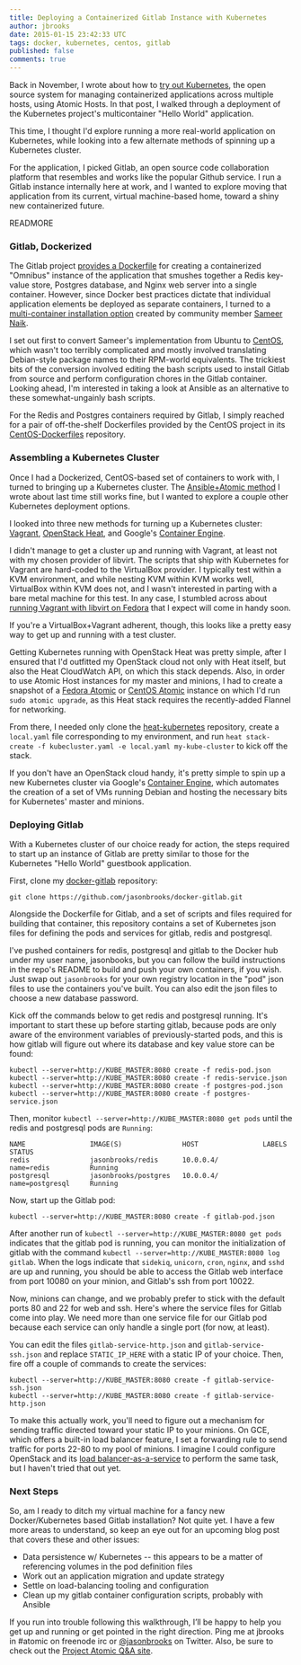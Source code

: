 ```yaml
---
title: Deploying a Containerized Gitlab Instance with Kubernetes
author: jbrooks
date: 2015-01-15 23:42:33 UTC
tags: docker, kubernetes, centos, gitlab
published: false
comments: true
---
```


Back in November, I wrote about how to [try out Kubernetes](http://www.projectatomic.io/blog/2014/11/testing-kubernetes-with-an-atomic-host/), the open source system for managing containerized applications across multiple hosts, using Atomic Hosts. In that post, I walked through a deployment of the Kubernetes project's multicontainer "Hello World" application. 

This time, I thought I'd explore running a more real-world application on Kubernetes, while looking into a few alternate methods of spinning up a Kubernetes cluster.

For the application, I picked Gitlab, an open source code collaboration platform that resembles and works like the popular Github service. I run a Gitlab instance internally here at work, and I wanted to explore moving that application from its current, virtual machine-based home, toward a shiny new containerized future.

READMORE

### Gitlab, Dockerized
The Gitlab project [provides a Dockerfile](https://gitlab.com/gitlab-org/gitlab-ce/tree/master/docker) for creating a containerized "Omnibus" instance of the application that smushes together a Redis key-value store, Postgres database, and Nginx web server into a single container. However, since Docker best practices dictate that individual application elements be deployed as separate containers, I turned to a [multi-container installation option](https://github.com/sameersbn/docker-gitlab) created by community member [Sameer Naik](https://twitter.com/sameersbn).

I set out first to convert Sameer's implementation from Ubuntu to [CentOS](https://github.com/jasonbrooks/docker-gitlab), which wasn't too terribly complicated and mostly involved translating Debian-style package names to their RPM-world equivalents. The trickiest bits of the conversion involved editing the bash scripts used to install Gitlab from source and perform configuration chores in the Gitlab container. Looking ahead, I'm interested in taking a look at Ansible as an alternative to these somewhat-ungainly bash scripts.

For the Redis and Postgres containers required by Gitlab, I simply reached for a pair of off-the-shelf Dockerfiles provided by the CentOS project in its [CentOS-Dockerfiles](https://github.com/CentOS/CentOS-Dockerfiles) repository.

### Assembling a Kubernetes Cluster

Once I had a Dockerized, CentOS-based set of containers to work with, I turned to bringing up a Kubernetes cluster. The [Ansible+Atomic method](http://www.projectatomic.io/blog/2014/11/testing-kubernetes-with-an-atomic-host/) I wrote about last time still works fine, but I wanted to explore a couple other Kubernetes deployment options.

I looked into three new methods for turning up a Kubernetes cluster: [Vagrant](https://github.com/GoogleCloudPlatform/kubernetes/blob/master/docs/getting-started-guides/vagrant.md), [OpenStack Heat](https://github.com/larsks/heat-kubernetes), and Google's [Container Engine](https://cloud.google.com/container-engine/).

I didn't manage to get a cluster up and running with Vagrant, at least not with my chosen provider of libvirt. The scripts that ship with Kubernetes for Vagrant are hard-coded to the VirtualBox provider. I typically test within a KVM environment, and while nesting KVM within KVM works well, VirtualBox within KVM does not, and I wasn't interested in parting with a bare metal machine for this test. In any case, I stumbled across about [running Vagrant with libvirt on Fedora](http://blog.obnox.de/vagrant-with-lxc-and-libvirt-on-fedora/) that I expect will come in handy soon.

If you're a VirtualBox+Vagrant adherent, though, this looks like a pretty easy way to get up and running with a test cluster.

Getting Kubernetes running with OpenStack Heat was pretty simple, after I ensured that I'd outfitted my OpenStack cloud not only with Heat itself, but also the Heat CloudWatch API, on which this stack depends. Also, in order to use Atomic Host instances for my master and minions, I had to create a snapshot of a [Fedora Atomic](https://getfedora.org/en/cloud/download/) or [CentOS Atomic](http://buildlogs.centos.org/monthly/7/) instance on which I'd run `sudo atomic upgrade`, as this Heat stack requires the recently-added Flannel for networking.

From there, I needed only clone the [heat-kubernetes](https://github.com/larsks/heat-kubernetes) repository, create a `local.yaml` file corresponding to my environment, and run `heat stack-create -f kubecluster.yaml -e local.yaml my-kube-cluster` to kick off the stack.

If you don't have an OpenStack cloud handy, it's pretty simple to spin up a new Kubernetes cluster via Google's [Container Engine](https://cloud.google.com/container-engine/), which automates the creation of a set of VMs running Debian and hosting the necessary bits for Kubernetes' master and minions.

### Deploying Gitlab

With a Kubernetes cluster of our choice ready for action, the steps required to start up an instance of Gitlab are pretty similar to those for the Kubernetes "Hello World" guestbook application.

First, clone my [docker-gitlab](https://github.com/jasonbrooks/docker-gitlab) repository:

````
git clone https://github.com/jasonbrooks/docker-gitlab.git
````

Alongside the Dockerfile for Gitlab, and a set of scripts and files required for building that container, this repository contains a set of Kubernetes json files for defining the pods and services for gitlab, redis and postgresql.

I've pushed containers for redis, postgresql and gitlab to the Docker hub under my user name, jasonbooks, but you can follow the build instructions in the repo's README to build and push your own containers, if you wish. Just swap out `jasonbrooks` for your own registry location in the "pod" json files to use the containers you've built. You can also edit the json files to choose a new database password.

Kick off the commands below to get redis and postgresql running. It's important to start these up before starting gitlab, because pods are only aware of the environment variables of previously-started pods, and this is how gitlab will figure out where its database and key value store can be found:

````
kubectl --server=http://KUBE_MASTER:8080 create -f redis-pod.json 
kubectl --server=http://KUBE_MASTER:8080 create -f redis-service.json 
kubectl --server=http://KUBE_MASTER:8080 create -f postgres-pod.json 
kubectl --server=http://KUBE_MASTER:8080 create -f postgres-service.json
````

Then, monitor `kubectl --server=http://KUBE_MASTER:8080 get pods` until the redis and postgresql pods are `Running`:

````
NAME                IMAGE(S)               HOST                LABELS              STATUS
redis               jasonbrooks/redis      10.0.0.4/           name=redis          Running
postgresql          jasonbrooks/postgres   10.0.0.4/           name=postgresql     Running
````

Now, start up the Gitlab pod:

````
kubectl --server=http://KUBE_MASTER:8080 create -f gitlab-pod.json
````

After another run of `kubectl --server=http://KUBE_MASTER:8080 get pods` indicates that the gitlab pod is running, you can monitor the initialization of gitlab with the command `kubectl --server=http://KUBE_MASTER:8080 log gitlab`. When the logs indicate that `sidekiq`, `unicorn`, `cron`, `nginx`, and `sshd` are up and running, you should be able to access the Gitlab web interface from port 10080 on your minion, and Gitlab's ssh from port 10022.

Now, minions can change, and we probably prefer to stick with the default ports 80 and 22 for web and ssh. Here's where the service files for Gitlab come into play. We need more than one service file for our Gitlab pod because each service can only handle a single port (for now, at least).

You can edit the files `gitlab-service-http.json` and `gitlab-service-ssh.json` and replace `STATIC_IP_HERE` with a static IP of your choice. Then, fire off a couple of commands to create the services:

````
kubectl --server=http://KUBE_MASTER:8080 create -f gitlab-service-ssh.json
kubectl --server=http://KUBE_MASTER:8080 create -f gitlab-service-http.json
````

To make this actually work, you'll need to figure out a mechanism for sending traffic directed toward your static IP to your minions. On GCE, which offers a built-in load balancer feature, I set a forwarding rule to send traffic for ports 22-80 to my pool of minions. I imagine I could configure OpenStack and its [load balancer-as-a-service](http://docs.openstack.org/api/openstack-network/2.0/content/lbaas_ext.html) to perform the same task, but I haven't tried that out yet.


### Next Steps

So, am I ready to ditch my virtual machine for a fancy new Docker/Kubernetes based Gitlab installation? Not quite yet. I have a few more areas to understand, so keep an eye out for an upcoming blog post that covers these and other issues:

* Data persistence w/ Kubernetes -- this appears to be a matter of referencing volumes in the pod definition files
* Work out an application migration and update strategy
* Settle on load-balancing tooling and configuration
* Clean up my gitlab container configuration scripts, probably with Ansible

If you run into trouble following this walkthrough, I’ll be happy to help you get up and running or get pointed in the right direction. Ping me at jbrooks in #atomic on freenode irc or [@jasonbrooks](https://twitter.com/jasonbrooks) on Twitter. Also, be sure to check out the [Project Atomic Q&A site](http://ask.projectatomic.io/en/questions/).
